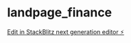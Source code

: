 # landpage_finance

[Edit in StackBlitz next generation editor ⚡️](https://stackblitz.com/~/github.com/wanderleymp/landpage_finance)
